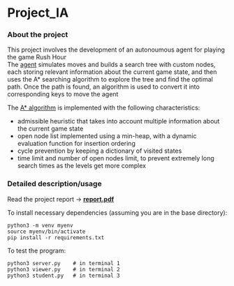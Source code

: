 # Project_IA

### About the project 
This project involves the development of an autonoumous agent for playing the game Rush Hour <br>
The [agent](student.py) simulates moves and builds a search tree with custom nodes, each storing relevant information about the current game state, and then uses the A* searching algorithm to explore the tree and find the optimal path. Once the path is found, an algorithm is used to convert it into corresponding keys to move the agent <p>
The [A* algorithm](pathfinding.py) is implemented with the following characteristics:
- admissible heuristic that takes into account multiple information about the current game state
- open node list implemented using a min-heap, with a dynamic evaluation function for insertion ordering
- cycle prevention by keeping a dictionary of visited states
- time limit and number of open nodes limit, to prevent extremely long search times as the levels get more complex 

### Detailed description/usage 
Read the project report -> [**report.pdf**](report.pdf)

To install necessary dependencies (assuming you are in the base directory):
```
python3 -m venv myenv
source myenv/bin/activate
pip install -r requirements.txt
```

To test the program:
```
python3 server.py    # in terminal 1 
python3 viewer.py    # in terminal 2
python3 student.py   # in terminal 3
```
